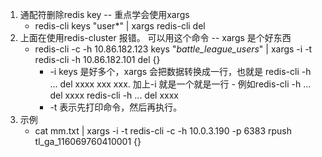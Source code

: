  1. 通配符删除redis key -- 重点学会使用xargs
    - redis-cli keys "user*" | xargs redis-cli del
 2. 上面在使用redis-cluster 报错。 可以用这个命令 -- xargs 是个好东西
    -  redis-cli -c -h 10.86.182.123  keys "*battle_league_users*" | xargs -i -t redis-cli -h 10.86.182.101 del {}
          - -i  keys 是好多个，xargs 会把数据转换成一行，也就是 redis-cli -h ... del xxxx xxx xxx. 加上-i 就是一个就是一行
                - 例如redis-cli -h ... del xxxx   redis-cli -h ... del xxxx
          - -t 表示先打印命令，然后再执行。
 3. 示例
    - cat mm.txt | xargs -i -t redis-cli -c -h 10.0.3.190 -p 6383 rpush  tl_ga_116069760410001 {}